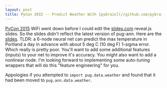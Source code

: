 ```yaml
---
layout: post
title: PyCon 2015 -- Predict Weather With [pybrain](//github.com/pybrain/pybrain)
---
```


[PyCon 2015](http://us.pycon.org/2015/) WiFi went down before I could edit the [slides.com](//slides.com/hobsonlane/pycon2015-predict-weather-with-pybrain.html) reveal.js slides. So the slides didn't reflect the latest version of pug-ann. Here are the [slides](/images/pycon2015-predict-weather-with-pybrain.html). TLDR: a 6-node neural net can predict the max temperature in Portland a day in advance with about 5 deg C (10 deg F) 1-sigma error.  Which really is pretty poor. You'll want to add some additional features (inputs) to your net to improve it's accuracy. You might also want to add a nonlinear node. I'm looking forward to implementing some auto-tuning wrappers that will do this "feature engineering" for you.

Appologies if you attempted to `import pug.data.weather` and found that it had been moved to `pug.ann.data.weather`.